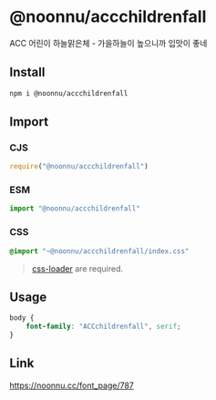 # @noonnu/accchildrenfall
ACC 어린이 하늘맑은체 - 가을하늘이 높으니까 입맛이 좋네

## Install
```sh
npm i @noonnu/accchildrenfall
```
## Import
### CJS
```js
require("@noonnu/accchildrenfall")
```
### ESM
```js
import "@noonnu/accchildrenfall"
```
### CSS 
```css
@import "~@noonnu/accchildrenfall/index.css"
```
> [css-loader](https://github.com/webpack-contrib/css-loader) are required.

## Usage
```css
body {
    font-family: "ACCchildrenfall", serif;
}
```

## Link
https://noonnu.cc/font_page/787